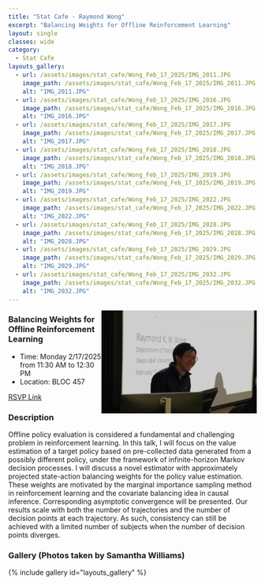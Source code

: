 ```yaml
---
title: "Stat Cafe - Raymond Wong"
excerpt: "Balancing Weights for Offline Reinforcement Learning"
layout: single
classes: wide
category: 
  - Stat Cafe
layouts_gallery:
  - url: /assets/images/stat_cafe/Wong_Feb_17_2025/IMG_2011.JPG
    image_path: /assets/images/stat_cafe/Wong_Feb_17_2025/IMG_2011.JPG
    alt: "IMG_2011.JPG"
  - url: /assets/images/stat_cafe/Wong_Feb_17_2025/IMG_2016.JPG
    image_path: /assets/images/stat_cafe/Wong_Feb_17_2025/IMG_2016.JPG
    alt: "IMG_2016.JPG"
  - url: /assets/images/stat_cafe/Wong_Feb_17_2025/IMG_2017.JPG
    image_path: /assets/images/stat_cafe/Wong_Feb_17_2025/IMG_2017.JPG
    alt: "IMG_2017.JPG"
  - url: /assets/images/stat_cafe/Wong_Feb_17_2025/IMG_2018.JPG
    image_path: /assets/images/stat_cafe/Wong_Feb_17_2025/IMG_2018.JPG
    alt: "IMG_2018.JPG"
  - url: /assets/images/stat_cafe/Wong_Feb_17_2025/IMG_2019.JPG
    image_path: /assets/images/stat_cafe/Wong_Feb_17_2025/IMG_2019.JPG
    alt: "IMG_2019.JPG"
  - url: /assets/images/stat_cafe/Wong_Feb_17_2025/IMG_2022.JPG
    image_path: /assets/images/stat_cafe/Wong_Feb_17_2025/IMG_2022.JPG
    alt: "IMG_2022.JPG"
  - url: /assets/images/stat_cafe/Wong_Feb_17_2025/IMG_2028.JPG
    image_path: /assets/images/stat_cafe/Wong_Feb_17_2025/IMG_2028.JPG
    alt: "IMG_2028.JPG"
  - url: /assets/images/stat_cafe/Wong_Feb_17_2025/IMG_2029.JPG
    image_path: /assets/images/stat_cafe/Wong_Feb_17_2025/IMG_2029.JPG
    alt: "IMG_2029.JPG"
  - url: /assets/images/stat_cafe/Wong_Feb_17_2025/IMG_2032.JPG
    image_path: /assets/images/stat_cafe/Wong_Feb_17_2025/IMG_2032.JPG
    alt: "IMG_2032.JPG"
---
```



<img src="https://github.com/tamusgsa/tamusgsa.github.io/blob/master/assets/images/stat_cafe/Wong_Feb_17_2025/IMG_2010.JPG?raw=true" alt="Header" width="315" style="float: right;"/> 


###  Balancing Weights for Offline Reinforcement Learning

- Time: Monday 2/17/2025 from 11:30 AM to 12:30 PM
- Location: BLOC 457

[RSVP Link](<https://urldefense.com/v3/__https://forms.gle/JxDsQhxJXQuZniSF6__;!!KwNVnqRv!BsvW55hWCrwJv5WzUYowU9LA5SOQN9iTxVP6ZV97lrKLKlSZCEP5JWAOQyf4Is6EVmRAYDFIEg_Q4GEG0zFaew$>)

### Description
Offline policy evaluation is considered a fundamental and challenging problem in reinforcement learning. In this talk, I will focus on the value estimation of a target policy based on pre-collected data generated from a possibly different policy, under the framework of infinite-horizon Markov decision processes. I will discuss a novel estimator with approximately projected state-action balancing weights for the policy value estimation. These weights are motivated by the marginal importance sampling method in reinforcement learning and the covariate balancing idea in causal inference. Corresponding asymptotic convergence will be presented. Our results scale with both the number of trajectories and the number of decision points at each trajectory. As such, consistency can still be achieved with a limited number of subjects when the number of decision points diverges.

<!--
### Presentation
<iframe src="https://drive.google.com/file/d/1tN9MfS-UIcedYkMafjpg1VxsRcSM0t8T/preview" width="640" height="480" allow="autoplay"></iframe>
-->

<!--
### Recording
<iframe width="560" height="315" src="https://www.youtube.com/embed/YjR7OlZPy2I?si=fbJmXI60nApV2h8H" title="YouTube video player" frameborder="0" allow="accelerometer; autoplay; clipboard-write; encrypted-media; gyroscope; picture-in-picture; web-share" referrerpolicy="strict-origin-when-cross-origin" allowfullscreen></iframe>
-->

### Gallery (Photos taken by Samantha Williams)

{% include gallery id="layouts_gallery" %}

